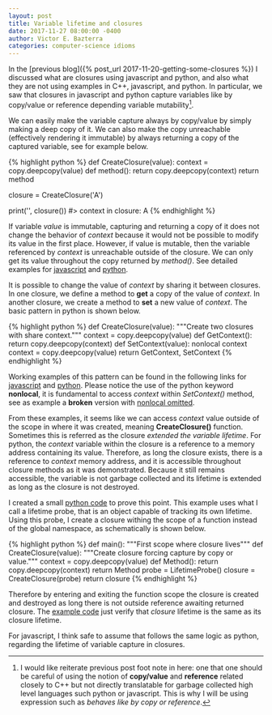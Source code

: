 ```yaml
---
layout: post
title: Variable lifetime and closures
date: 2017-11-27 08:00:00 -0400
author: Victor E. Bazterra
categories: computer-science idioms
---
```


In the [previous blog]({% post_url 2017-11-20-getting-some-closures %}) I discussed what are closures using javascript and python, and also what they are not using examples in C++, javascript, and python. In particular, we saw that closures in javascript and python capture variables like by copy/value or reference depending variable mutability[^1].

We can easily make the variable capture always by copy/value by simply making a deep copy of it. We can also make the copy unreachable (effectively rendering it immutable) by always returning a copy of the captured variable, see for example below.

{% highlight python %}
def CreateClosure(value):
    context = copy.deepcopy(value)
    def method():
        return copy.deepcopy(context)
    return method

closure = CreateClosure('A')

print('', closure())
#> context in closure: A
{% endhighlight %}

If variable *value* is immutable, capturing and returning a copy of it does not change the behavior of *context* because it would not be possible to modify its value in the first place. However, if value is mutable, then the variable referenced by *context* is unreachable outside of the closure. We can only get its value throughout the copy returned by *method()*. See detailed examples for [javascript](https://github.com/baites/examples/blob/master/idioms/javascript/ClosureByCopy.js) and [python](https://github.com/baites/examples/blob/master/idioms/python/ClosureByCopy.py).

It is possible to change the value of *context* by sharing it between closures. In one closure, we define a method to **get** a copy of the value of *context*. In another closure, we create a method to **set** a new value of *context*. The basic pattern in python is shown below.

{% highlight python %}
def CreateClosure(value):
    """Create two closures with share context."""
    context = copy.deepcopy(value)
    def GetContext():
        return copy.deepcopy(context)
    def SetContext(value):
        nonlocal context
        context = copy.deepcopy(value)
    return GetContext, SetContext
{% endhighlight %}

 Working examples of this pattern can be found in the following links for [javascript](https://github.com/baites/examples/blob/master/idioms/javascript/SharedContextClosures.js) and [python](https://github.com/baites/examples/blob/master/idioms/python/SharedContextClosures.py). Please notice the use of the python keyword **nonlocal**, it is fundamental to access *context* within *SetContext()* method, see as example a **broken** version with [nonlocal omitted](https://github.com/baites/examples/blob/master/idioms/python/BrokenSharedContextClosures.py).

From these examples, it seems like we can access *context* value outside of the scope in where it was created, meaning **CreateClosure()** function. Sometimes this is referred as the closure *extended the variable lifetime*. For python, the *context* variable within the closure is a reference to a memory address containing its value. Therefore, as long the closure exists, there is a reference to *context* memory address, and it is accessible throughout closure methods as it was demonstrated. Because it still remains accessible, the variable is not garbage collected and its lifetime is extended as long as the closure is not destroyed.

I created a small [python code](https://github.com/baites/examples/blob/master/idioms/python/VariableLifetimeInClosure.py) to prove this point. This example uses what I call a lifetime probe, that is an object capable of tracking its own lifetime. Using this probe, I create a closure withing the scope of a function instead of the global namespace, as schematically is shown below.

{% highlight python %}
def main():
    """First scope where closure lives"""
    def CreateClosure(value):
        """Create closure forcing capture by copy or value."""
        context = copy.deepcopy(value)
        def Method():
            return copy.deepcopy(context)
        return Method
    probe = LifetimeProbe()
    closure = CreateClosure(probe)
    return closure
{% endhighlight %}

Therefore by entering and exiting the function scope the closure is created and destroyed as long there is not outside reference awaiting returned closure. The [example code](https://github.com/baites/examples/blob/master/idioms/python/VariableLifetimeInClosure.py) just verify that *closure* lifetime is the same as its closure lifetime. 

For javascript, I think safe to assume that follows the same logic as python, regarding the lifetime of variable capture in closures.

[^1]: I would like reiterate previous post foot note in here: one that one should be careful of using the notion of **copy/value** and **reference** related closely to C++ but not directly translatable for garbage collected high level languages such python or javascript. This is why I will be using expression such as *behaves like by copy or reference*.
